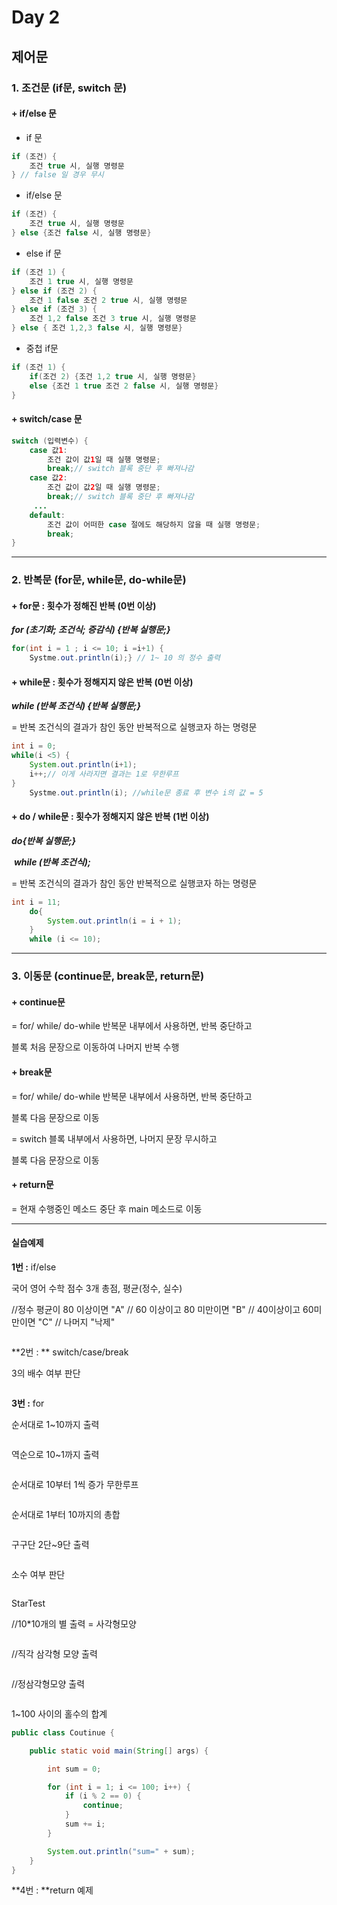 # Day 2

## 제어문

### 1. 조건문 (if문, switch 문)

#### + if/else 문

+ if 문

```java
if (조건) {
    조건 true 시, 실행 명령문
} // false 일 경우 무시
```

+ if/else 문

```java
if (조건) {
    조건 true 시, 실행 명령문
} else {조건 false 시, 실행 명령문}
```

+ else if 문

```java
if (조건 1) {
    조건 1 true 시, 실행 명령문
} else if (조건 2) {
    조건 1 false 조건 2 true 시, 실행 명령문
} else if (조건 3) {
    조건 1,2 false 조건 3 true 시, 실행 명령문
} else { 조건 1,2,3 false 시, 실행 명령문}
```

+ 중첩 if문

```java
if (조건 1) {
    if(조건 2) {조건 1,2 true 시, 실행 명령문}
    else {조건 1 true 조건 2 false 시, 실행 명령문}
}
```



#### + switch/case 문

```java
switch (입력변수) {
    case 값1:
        조건 값이 값1일 때 실행 명령문;
        break;// switch 블록 중단 후 빠져나감
    case 값2:
        조건 값이 값2일 때 실행 명령문;
        break;// switch 블록 중단 후 빠져나감
   	 ...
    default:
        조건 값이 어떠한 case 절에도 해당하지 않을 때 실행 명령문;
        break;
}
```



***

### 2. 반복문 (for문, while문, do-while문)



#### + for문 : 횟수가 정해진 반복 (0번 이상)

***for (초기화; 조건식; 증감식) {반복 실행문;}***

```java 
for(int i = 1 ; i <= 10; i =i+1) {
    Systme.out.println(i);} // 1~ 10 의 정수 출력
```



####  + while문 : 횟수가 정해지지 않은 반복 (0번 이상)

***while (반복 조건식) {반복 실행문;}***

 = 반복 조건식의 결과가 참인 동안 반복적으로 실행코자 하는 명령문

```java
int i = 0;
while(i <5) {
    System.out.println(i+1);
	i++;// 이게 사라지면 결과는 1로 무한루프
}
    Systme.out.println(i); //while문 종료 후 변수 i의 값 = 5
```



#### + do / while문 : 횟수가 정해지지 않은 반복 (1번 이상)

***do{반복 실행문;}***

​	 ***while (반복 조건식);***

= 반복 조건식의 결과가 참인 동안 반복적으로 실행코자 하는 명령문

```java
int i = 11;
	do{
		System.out.println(i = i + 1);
	}
	while (i <= 10);
```



***

### 3. 이동문 (continue문, break문, return문)

#### + continue문

 = for/ while/ do-while 반복문 내부에서 사용하면, 반복 중단하고

블록 처음 문장으로 이동하여 나머지 반복 수행



#### + break문

= for/ while/ do-while 반복문 내부에서 사용하면, 반복 중단하고

블록 다음 문장으로 이동

= switch 블록 내부에서 사용하면, 나머지 문장 무시하고 

블록 다음 문장으로 이동



#### + return문

= 현재 수행중인 메소드 중단 후 main 메소드로 이동



***

#### 실습예제

**1번 :** if/else

국어 영어 수학 점수 3개 총점, 평균(정수, 실수) 

//정수 평균이 80 이상이면  "A" 
// 60 이상이고 80 미만이면 "B"
// 40이상이고 60미만이면 "C"
// 나머지 "낙제"

```java

```

**2번 : ** switch/case/break

3의 배수 여부 판단 

```java
```

**3번 :** for 

순서대로 1~10까지 출력

```java

```

역순으로 10~1까지 출력

```java

```

순서대로 10부터 1씩 증가 무한루프

```java
```

순서대로 1부터 10까지의 총합

```java
```

구구단 2단~9단 출력

```java
```

소수 여부 판단

```java
```

StarTest

//10*10개의 별 출력  = 사각형모양

```java
```

//직각 삼각형 모양 출력

```java

```

//정삼각형모양 출력

```java
```

1~100 사이의 홀수의 합계

```java
public class Coutinue {

    public static void main(String[] args) {

        int sum = 0;

        for (int i = 1; i <= 100; i++) {
            if (i % 2 == 0) {
                continue;
            }
            sum += i;
        }

        System.out.println("sum=" + sum);
    }
}
```

**4번 : **return 예제

```java
```

